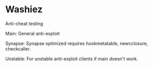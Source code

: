 # Washiez
Anti-cheat testing


Main: General anti-exploit

Synapse: Synapse optimized requires hookmetatable, newcclosure, checkcaller.

Unstable: For unstable anti-exploit clients if main doesn't work.
